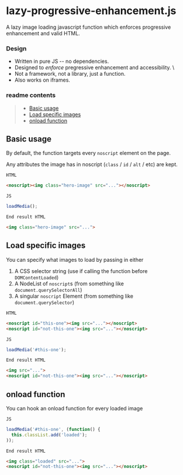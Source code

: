 # lazy-progressive-enhancement.js

A lazy image loading javascript function which enforces progressive enhancement and valid HTML.

### Design
 - Written in pure JS -- no dependencies. 
 - Designed to *enforce* pregressive enhancement and accessibility. \
 - Not a framework, not a library, just a function.
 - Also works on iframes.

### readme contents
 > - [Basic usage](#basic-usage)
 > - [Load specific images](#load-specific-images)
 > - [onload function](#onload-function)

## Basic usage

By default, the function targets every `noscript` element on the page.

Any attributes the image has in noscript (`class` / `id` / `alt` / etc) are kept.

`HTML`
```html
<noscript><img class="hero-image" src="..."></noscript>
```

`JS`
```js
loadMedia();
```

`End result HTML`
```html
<img class="hero-image" src="...">
```

## Load specific images

You can specify what images to load by passing in either
 1. A CSS selector string (use if calling the function before `DOMContentLoaded`)
 2. A NodeList of `noscript`s (from something like `document.querySelectorAll`)
 3. A singular `noscript` Element (from something like `document.querySelector`)

`HTML`
```html
<noscript id="this-one"><img src="..."></noscript>
<noscript id="not-this-one"><img src="..."></noscript>
```

`JS`
```js
loadMedia('#this-one');
```

`End result HTML`
```html
<img src="...">
<noscript id="not-this-one"><img src="..."></noscript>
```

## onload function

You can hook an onload function for every loaded image

`JS`
```js
loadMedia('#this-one', (function() {
  this.classList.add('loaded');
));
```

`End result HTML`
```html
<img class="loaded" src="...">
<noscript id="not-this-one"><img src="..."></noscript>
```
